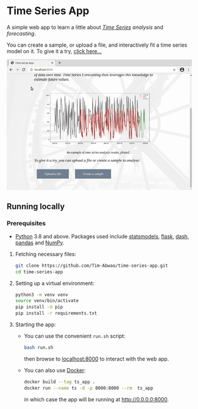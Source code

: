# Time Series App

A simple web app to learn a little about *[Time Series][1] analysis* and *forecasting*.

You can create a sample, or upload a file, and interactively fit a time series model on it. To give it a try, [click here...][2]

![screencast of the app](dashboard.gif)

## Running locally

### Prerequisites

- [Python][3] 3.8 and above. Packages used include [statsmodels][4], [flask][5], [dash][8], [pandas][6] and [NumPy][7].

1. Fetching necessary files:

    ```bash
    git clone https://github.com/Tim-Abwao/time-series-app.git
    cd time-series-app
    ```

2. Setting up a virtual environment:

    ```bash
    python3 -m venv venv
    source venv/bin/activate
    pip install -U pip
    pip install -r requirements.txt
    ```

3. Starting the app:

    - You can use the convenient `run.sh` script:

        ```bash
        bash run.sh
        ```

        then browse to [localhost:8000](http://127.0.0.1:8000) to interact with the web app.

    - You can also use [Docker][9]:

        ```bash
        docker build --tag ts_app .
        docker run --name ts -d -p 8000:8000 --rm  ts_app
        ```

        in which case the app will be running at <http://0.0.0.0:8000>.

[1]: https://en.wikipedia.org/wiki/Time_series
[2]: https://time-series-app.herokuapp.com
[3]: https://www.python.org "The Python programming language"
[4]: https://www.statsmodels.org/stable/index.html
[5]: https://flask.palletsprojects.com/en/1.1.x/
[6]: https://pandas.pydata.org
[7]: https://numpy.org
[8]: https://dash.plotly.com/
[9]: https://www.docker.com/
